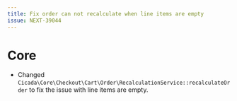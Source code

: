 ```yaml
---
title: Fix order can not recalculate when line items are empty
issue: NEXT-39044
---
```

# Core
* Changed `Cicada\Core\Checkout\Cart\Order\RecalculationService::recalculateOrder` to fix the issue with line items are empty.

